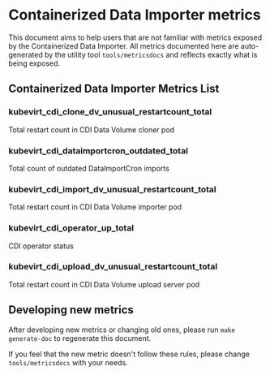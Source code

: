 # Containerized Data Importer metrics
This document aims to help users that are not familiar with metrics exposed by the Containerized Data Importer.
All metrics documented here are auto-generated by the utility tool `tools/metricsdocs` and reflects exactly what is being exposed.

## Containerized Data Importer Metrics List
### kubevirt_cdi_clone_dv_unusual_restartcount_total
Total restart count in CDI Data Volume cloner pod
### kubevirt_cdi_dataimportcron_outdated_total
Total count of outdated DataImportCron imports
### kubevirt_cdi_import_dv_unusual_restartcount_total
Total restart count in CDI Data Volume importer pod
### kubevirt_cdi_operator_up_total
CDI operator status
### kubevirt_cdi_upload_dv_unusual_restartcount_total
Total restart count in CDI Data Volume upload server pod
## Developing new metrics
After developing new metrics or changing old ones, please run `make generate-doc` to regenerate this document.

If you feel that the new metric doesn't follow these rules, please change `tools/metricsdocs` with your needs.
